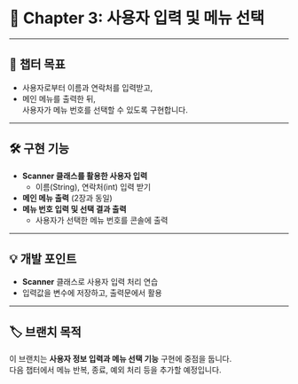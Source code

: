# 📖 Chapter 3: 사용자 입력 및 메뉴 선택

---

## 📌 챕터 목표

- 사용자로부터 이름과 연락처를 입력받고,
- 메인 메뉴를 출력한 뒤,  
  사용자가 메뉴 번호를 선택할 수 있도록 구현합니다.

---

## 🛠️ 구현 기능

- **Scanner 클래스를 활용한 사용자 입력**
  - 이름(String), 연락처(int) 입력 받기
- **메인 메뉴 출력** (2장과 동일)
- **메뉴 번호 입력 및 선택 결과 출력**
  - 사용자가 선택한 메뉴 번호를 콘솔에 출력

---

## 💡 개발 포인트

- **Scanner** 클래스로 사용자 입력 처리 연습
- 입력값을 변수에 저장하고, 출력문에서 활용

---

## 🏷️ 브랜치 목적

이 브랜치는 **사용자 정보 입력과 메뉴 선택 기능** 구현에 중점을 둡니다.  
다음 챕터에서 메뉴 반복, 종료, 예외 처리 등을 추가할 예정입니다.

